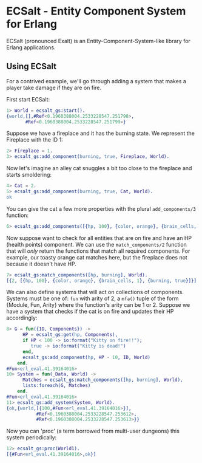 ECSalt - Entity Component System for Erlang
===========================================

ECSalt (pronounced Exalt) is an Entity-Component-System-like library for Erlang
applications.

## Using ECSalt
For a contrived example, we'll go through adding a system that makes a player
take damage if they are on fire.

First start ECSalt:
```erlang
1> World = ecsalt_gs:start().
{world,[],#Ref<0.1960388004.2533228547.251798>,
       #Ref<0.1960388004.2533228547.251799>}
```

Suppose we have a fireplace and it has the burning state. We represent the
Fireplace with the ID 1:
```erlang
2> Fireplace = 1.
3> ecsalt_gs:add_component(burning, true, Fireplace, World).
```

Now let's imagine an alley cat snuggles a bit too close to the fireplace and
starts smoldering:
```erlang
4> Cat = 2.
5> ecsalt_gs:add_component(burning, true, Cat, World).
ok
```

You can give the cat a few more properties with the plural `add_components/3`
function:
```erlang
6> ecsalt_gs:add_components([{hp, 100}, {color, orange}, {brain_cells, 1}], Cat, World).
```

Now suppose want to check for all entities that are on fire and have an HP
(health points) component. We can use the `match_components/2` function that
will *only* return the functions that match all required components. For
example, our toasty orange cat matches here, but the fireplace does not because
it doesn't have HP.
```erlang
7> ecsalt_gs:match_components([hp, burning], World).
[{2, [{hp, 100}, {color, orange}, {brain_cells, 1}, {burning, true}]}]
```

We can also define systems that will act on collections of components. Systems
must be one of: `fun` with arity of 2, a `mfa()` tuple of the form {Module,
Fun, Arity} where the function's arity can be 1 or 2. Suppose we have a system
that checks if the cat is on fire and updates their HP accordingly:
```erlang
8> G = fun({ID, Components}) ->
      HP = ecsalt_gs:get(hp, Components),
      if HP < 100 -> io:format("Kitty on fire!!");
         true -> io:format("Kitty is dead!")
      end,
      ecsalt_gs:add_component(hp, HP - 10, ID, World)
    end.
#Fun<erl_eval.41.39164016>
10> System = fun(_Data, World) ->
      Matches = ecsalt_gs:match_components([hp, burning], World),
      lists:foreach(G, Matches)
    end.
#Fun<erl_eval.41.39164016>
11> ecsalt_gs:add_system(System, World).
{ok,{world,[{100,#Fun<erl_eval.41.39164016>}],
           #Ref<0.1960388004.2533228547.253612>,
           #Ref<0.1960388004.2533228547.253613>}}
```

Now you can 'proc' (a term borrowed from multi-user dungeons) this system
periodically:
```erlang
12> ecsalt_gs:proc(World1).
[{#Fun<erl_eval.41.39164016>,ok}]
```
